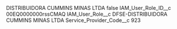 <?xml version="1.0" encoding="UTF-8"?>
<CustomMetadata xmlns="http://soap.sforce.com/2006/04/metadata" xmlns:xsi="http://www.w3.org/2001/XMLSchema-instance" xmlns:xsd="http://www.w3.org/2001/XMLSchema">
    <label>DISTRIBUIDORA CUMMINS MINAS LTDA</label>
    <protected>false</protected>
    <values>
        <field>IAM_User_Role_ID__c</field>
        <value xsi:type="xsd:string">00EQ0000000rssCMAQ</value>
    </values>
    <values>
        <field>IAM_User_Role__c</field>
        <value xsi:type="xsd:string">DFSE-DISTRIBUIDORA CUMMINS MINAS LTDA</value>
    </values>
    <values>
        <field>Service_Provider_Code__c</field>
        <value xsi:type="xsd:string">923</value>
    </values>
</CustomMetadata>
